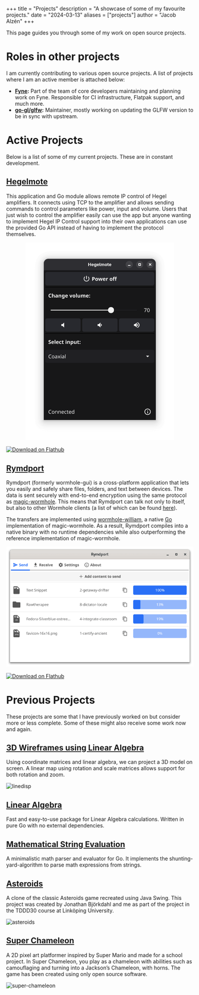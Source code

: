+++
title = "Projects"
description = "A showcase of some of my favourite projects."
date = "2024-03-13"
aliases = ["projects"]
author = "Jacob Alzén"
+++

This page guides you through some of my work on open source projects.

# Roles in other projects

I am currently contributing to various open source projects. A list of projects where I am an active member is attached below:
- **[Fyne](https://fyne.io):** Part of the team of core developers maintaining and planning work on Fyne. Responsible for CI infrastructure, Flatpak support, and much more.
- **[go-gl/glfw](https://github.com/go-gl/glfw):** Maintainer, mostly working on updating the GLFW version to be in sync with upstream.


# Active Projects

Below is a list of some of my current projects. These are in constant development.

## [Hegelmote](https://github.com/Jacalz/hegelmote)

This application and Go module allows remote IP control of Hegel amplifiers. It connects using TCP to the amplifier and allows sending commands to control parameters like power, input and volume. Users that just wish to control the amplifier easily can use the app but anyone wanting to implement Hegel IP Control support into their own applications can use the provided Go API instead of having to implement the protocol themselves.

<p align="center">
  <img src="https://github.com/Jacalz/hegelmote/raw/main/assets/img/gui-connected-turned-on.png" width="400"/>
</p>

<a href='https://flathub.org/apps/details/io.github.jacalz.hegelmote'><img width='200' alt='Download on Flathub' src='https://dl.flathub.org/assets/badges/flathub-badge-en.svg'/></a>

## [Rymdport](https://rymdport.github.io)

Rymdport (formerly wormhole-gui) is a cross-platform application that lets you easily and safely share files, folders, and text between devices. The data is sent securely with end-to-end encryption using the same protocol as [magic-wormhole](https://github.com/magic-wormhole/magic-wormhole). This means that Rymdport can talk not only to itself, but also to other Wormhole clients (a list of which can be found [here](https://github.com/Jacalz/rymdport/wiki/Supported-clients)).

The transfers are implemented using [wormhole-william](https://github.com/psanford/wormhole-william), a native [Go](https://go.dev) implementation of magic-wormhole. As a result, Rymdport compiles into a native binary with no runtime dependencies while also outperforming the reference implementation of magic-wormhole.

![rymdport](https://raw.githubusercontent.com/Jacalz/rymdport/main/internal/assets/screenshot1.png)

<a href='https://flathub.org/apps/details/io.github.jacalz.rymdport'><img width='200' alt='Download on Flathub' src='https://dl.flathub.org/assets/badges/flathub-badge-en.svg'/></a>

# Previous Projects

These projects are some that I have previously worked on but consider more or less complete.
Some of these might also receive some work now and again.

## [3D Wireframes using Linear Algebra](https://github.com/Jacalz/linedisp)

Using coordinate matrices and linear algebra, we can project a 3D model on screen. A linear map using rotation and scale matrices allows support for both rotation and zoom.

![linedisp](https://user-images.githubusercontent.com/25466657/143089168-dc190181-496f-4c5b-8077-0cdbb547ed88.gif)

## [Linear Algebra](https://github.com/Jacalz/linalg)

Fast and easy-to-use package for Linear Algebra calculations. Written in pure Go with no external dependencies.

## [Mathematical String Evaluation](https://github.com/Jacalz/eval)

A minimalistic math parser and evaluator for Go. It implements the shunting-yard-algorithm to parse math expressions from strings.

## [Asteroids](https://github.com/theJonkan/asteroids)

A clone of the classic Asteroids game recreated using Java Swing. This project was created by Jonathan Björkdahl and me as part of the project in the TDDD30 course at Linköping University.

![asteroids](https://user-images.githubusercontent.com/125046445/218131618-077f0a65-ce57-4587-b8cc-210537d6750a.png)

## [Super Chameleon](https://github.com/Jacalz/super-chameleon)

A 2D pixel art platformer inspired by Super Mario and made for a school project. In Super Chameleon, you play as a chameleon with abilities such as camouflaging and turning into a Jackson’s Chameleon, with horns. The game has been created using only open source software.

![super-chameleon](https://user-images.githubusercontent.com/25466657/107958065-c4f8f580-6fa1-11eb-8382-e4daffb408d4.png)
